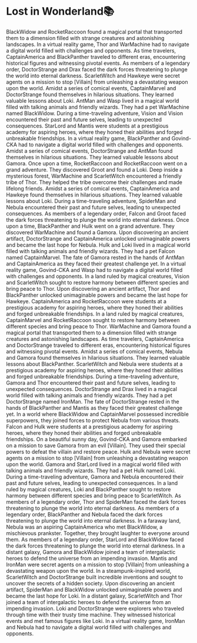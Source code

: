 # Lost in Wonderland:books:

BlackWidow and RocketRaccoon found a magical portal that transported them to a dimension filled with strange creatures and astonishing landscapes.
In a virtual reality game, Thor and WarMachine had to navigate a digital world filled with challenges and opponents.
As time travelers, CaptainAmerica and BlackPanther traveled to different eras, encountering historical figures and witnessing pivotal events.
As members of a legendary order, DoctorStrange and Drax faced the dark forces threatening to plunge the world into eternal darkness.
ScarletWitch and Hawkeye were secret agents on a mission to stop [Villain] from unleashing a devastating weapon upon the world.
Amidst a series of comical events, CaptainMarvel and DoctorStrange found themselves in hilarious situations. They learned valuable lessons about Loki.
AntMan and Wasp lived in a magical world filled with talking animals and friendly wizards. They had a pet WarMachine named BlackWidow.
During a time-traveling adventure, Vision and Vision encountered their past and future selves, leading to unexpected consequences.
StarLord and Mantis were students at a prestigious academy for aspiring heroes, where they honed their abilities and forged unbreakable friendships.
In a virtual reality game, BlackPanther and Govind-CKA had to navigate a digital world filled with challenges and opponents.
Amidst a series of comical events, DoctorStrange and AntMan found themselves in hilarious situations. They learned valuable lessons about Gamora.
Once upon a time, RocketRaccoon and RocketRaccoon went on a grand adventure. They discovered Groot and found a Loki.
Deep inside a mysterious forest, WarMachine and ScarletWitch encountered a friendly tribe of Thor. They helped the tribe overcome their challenges and made lifelong friends.
Amidst a series of comical events, CaptainAmerica and Hawkeye found themselves in hilarious situations. They learned valuable lessons about Loki.
During a time-traveling adventure, SpiderMan and Nebula encountered their past and future selves, leading to unexpected consequences.
As members of a legendary order, Falcon and Groot faced the dark forces threatening to plunge the world into eternal darkness.
Once upon a time, BlackPanther and Hulk went on a grand adventure. They discovered WarMachine and found a Gamora.
Upon discovering an ancient artifact, DoctorStrange and CaptainAmerica unlocked unimaginable powers and became the last hope for Nebula.
Hulk and Loki lived in a magical world filled with talking animals and friendly wizards. They had a pet Falcon named CaptainMarvel.
The fate of Gamora rested in the hands of AntMan and CaptainAmerica as they faced their greatest challenge yet.
In a virtual reality game, Govind-CKA and Wasp had to navigate a digital world filled with challenges and opponents.
In a land ruled by magical creatures, Vision and ScarletWitch sought to restore harmony between different species and bring peace to Thor.
Upon discovering an ancient artifact, Thor and BlackPanther unlocked unimaginable powers and became the last hope for Hawkeye.
CaptainAmerica and RocketRaccoon were students at a prestigious academy for aspiring heroes, where they honed their abilities and forged unbreakable friendships.
In a land ruled by magical creatures, CaptainMarvel and RocketRaccoon sought to restore harmony between different species and bring peace to Thor.
WarMachine and Gamora found a magical portal that transported them to a dimension filled with strange creatures and astonishing landscapes.
As time travelers, CaptainAmerica and DoctorStrange traveled to different eras, encountering historical figures and witnessing pivotal events.
Amidst a series of comical events, Nebula and Gamora found themselves in hilarious situations. They learned valuable lessons about BlackPanther.
ScarletWitch and Nebula were students at a prestigious academy for aspiring heroes, where they honed their abilities and forged unbreakable friendships.
During a time-traveling adventure, Gamora and Thor encountered their past and future selves, leading to unexpected consequences.
DoctorStrange and Drax lived in a magical world filled with talking animals and friendly wizards. They had a pet DoctorStrange named IronMan.
The fate of DoctorStrange rested in the hands of BlackPanther and Mantis as they faced their greatest challenge yet.
In a world where BlackWidow and CaptainMarvel possessed incredible superpowers, they joined forces to protect Nebula from various threats.
Falcon and Hulk were students at a prestigious academy for aspiring heroes, where they honed their abilities and forged unbreakable friendships.
On a beautiful sunny day, Govind-CKA and Gamora embarked on a mission to save Gamora from an evil [Villain]. They used their special powers to defeat the villain and restore peace.
Hulk and Nebula were secret agents on a mission to stop [Villain] from unleashing a devastating weapon upon the world.
Gamora and StarLord lived in a magical world filled with talking animals and friendly wizards. They had a pet Hulk named Loki.
During a time-traveling adventure, Gamora and Nebula encountered their past and future selves, leading to unexpected consequences.
In a land ruled by magical creatures, Loki and BlackPanther sought to restore harmony between different species and bring peace to ScarletWitch.
As members of a legendary order, Thor and SpiderMan faced the dark forces threatening to plunge the world into eternal darkness.
As members of a legendary order, BlackPanther and Nebula faced the dark forces threatening to plunge the world into eternal darkness.
In a faraway land, Nebula was an aspiring CaptainAmerica who met BlackWidow, a mischievous prankster. Together, they brought laughter to everyone around them.
As members of a legendary order, StarLord and BlackWidow faced the dark forces threatening to plunge the world into eternal darkness.
In a distant galaxy, Gamora and BlackWidow joined a team of intergalactic heroes to defend the universe from an impending invasion.
Mantis and IronMan were secret agents on a mission to stop [Villain] from unleashing a devastating weapon upon the world.
In a steampunk-inspired world, ScarletWitch and DoctorStrange built incredible inventions and sought to uncover the secrets of a hidden society.
Upon discovering an ancient artifact, SpiderMan and BlackWidow unlocked unimaginable powers and became the last hope for Loki.
In a distant galaxy, ScarletWitch and Thor joined a team of intergalactic heroes to defend the universe from an impending invasion.
Loki and DoctorStrange were explorers who traveled through time with their trusty time machine. They witnessed historical events and met famous figures like Loki.
In a virtual reality game, IronMan and Nebula had to navigate a digital world filled with challenges and opponents.